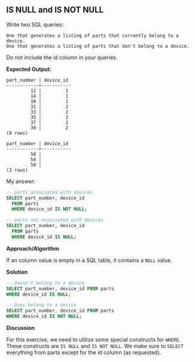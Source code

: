 ## IS NULL and IS NOT NULL

Write two SQL queries:

    One that generates a listing of parts that currently belong to a device.
    One that generates a listing of parts that don't belong to a device.

Do not include the id column in your queries.

**Expected Output:**
```plaintext
part_number | device_id
------------+-----------
         12 |         1
         14 |         1
         16 |         1
         31 |         2
         33 |         2
         35 |         2
         37 |         2
         39 |         2
(8 rows)
```

```plaintext
part_number | device_id
------------+-----------
         50 |
         54 |
         58 |
(3 rows)
```


My answer:
```sql
-- parts associated with devices
SELECT part_number, device_id
  FROM parts
  WHERE device_id IS NOT NULL;

-- parts not associated with devices
SELECT part_number, device_id
  FROM parts
  WHERE device_id IS NULL;
```


**Approach/Algorithm**

If an column value is empty in a SQL table, it contains a `NULL` value.

**Solution**
```sql
-- Doesn't belong to a device
SELECT part_number, device_id FROM parts
WHERE device_id IS NULL;

-- Does belong to a device
SELECT part_number, device_id FROM parts
WHERE device_id IS NOT NULL;
```

**Discussion**

For this exercise, we need to utilize some special constructs for `WHERE`. These constructs are `IS NULL` and `IS NOT NULL`. We make sure to `SELECT` everything from parts except for the id column (as requested).
```
